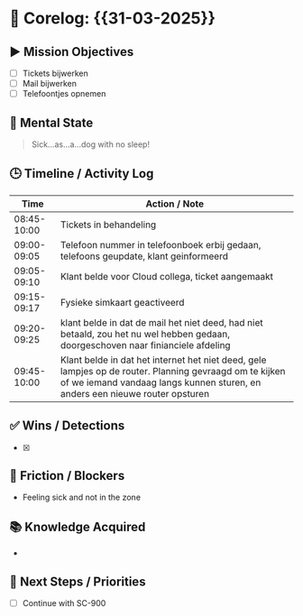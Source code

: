 # 🧠 Corelog: {{31-03-2025}}

## ▶️ Mission Objectives
- [ ] Tickets bijwerken
- [ ] Mail bijwerken
- [ ] Telefoontjes opnemen

## 🧠 Mental State
> Sick...as...a...dog with no sleep!

## 🕒 Timeline / Activity Log
| Time       | Action / Note                          |
|------------|----------------------------------------|
| 08:45-10:00 | Tickets in behandeling |
| 09:00-09:05 | Telefoon nummer in telefoonboek erbij gedaan, telefoons geupdate, klant geinformeerd |
| 09:05-09:10 | Klant belde voor Cloud collega, ticket aangemaakt |
| 09:15-09:17 | Fysieke simkaart geactiveerd |
| 09:20-09:25 | klant belde in dat de mail het niet deed, had niet betaald, zou het nu wel hebben gedaan, doorgeschoven naar finianciele afdeling |
| 09:45-10:00 | Klant belde in dat het internet het niet deed, gele lampjes op de router. Planning gevraagd om te kijken of we iemand vandaag langs kunnen sturen, en anders een nieuwe router opsturen |

## ✅ Wins / Detections
- [x] 

## 🛑 Friction / Blockers
- Feeling sick and not in the zone

## 📚 Knowledge Acquired
- 

## 🧭 Next Steps / Priorities
- [ ] Continue with SC-900
